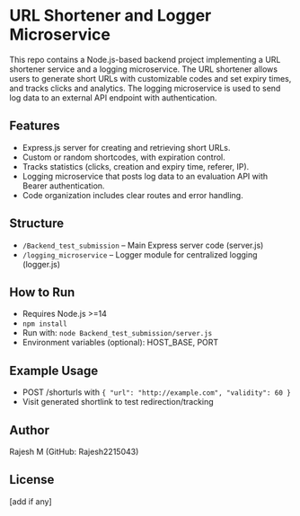 # URL Shortener and Logger Microservice

This repo contains a Node.js-based backend project implementing a URL shortener service and a logging microservice. The URL shortener allows users to generate short URLs with customizable codes and set expiry times, and tracks clicks and analytics. The logging microservice is used to send log data to an external API endpoint with authentication.

## Features

* Express.js server for creating and retrieving short URLs.
* Custom or random shortcodes, with expiration control.
* Tracks statistics (clicks, creation and expiry time, referer, IP).
* Logging microservice that posts log data to an evaluation API with Bearer authentication.
* Code organization includes clear routes and error handling.

## Structure

* `/Backend_test_submission` – Main Express server code (server.js)
* `/logging_microservice` – Logger module for centralized logging (logger.js)

## How to Run

* Requires Node.js >=14
* `npm install`
* Run with: `node Backend_test_submission/server.js`
* Environment variables (optional): HOST_BASE, PORT

## Example Usage

* POST /shorturls with `{ "url": "http://example.com", "validity": 60 }`
* Visit generated shortlink to test redirection/tracking

## Author

Rajesh M (GitHub: Rajesh2215043)

## License

[add if any]
